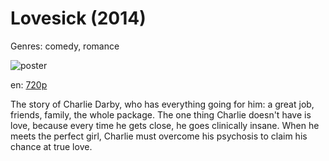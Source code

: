 # Lovesick (2014)

Genres: comedy, romance

![poster](http://image.tmdb.org/t/p/w500/cOnSzmvxiTPxGNTpNxVsZw83NE.jpg)

en:
  [720p](magnet:?xt=urn:btih:23535ab211a5646ad4ac9151ad7d5336d4fd3bfe&dn=Lovesick+%282014%29+720p+BrRip+x264+-+YIFY&tr=udp%3A%2F%2Ftracker.openbittorrent.com%3A80%2Fannounce&tr=udp%3A%2F%2Fglotorrents.pw%3A6969%2Fannounce&tr=udp%3A%2F%2Ftracker.openbittorrent.com%3A80%2Fannounce&tr=udp%3A%2F%2Ftracker.opentrackr.org%3A1337%2Fannounce&tr=udp%3A%2F%2Fzer0day.to%3A1337%2Fannounce&tr=udp%3A%2F%2Ftracker.coppersurfer.tk%3A6969%2Fannounce)
  


The story of Charlie Darby, who has everything going for him: a great job, friends, family, the whole package. The one thing Charlie doesn't have is love, because every time he gets close, he goes clinically insane. When he meets the perfect girl, Charlie must overcome his psychosis to claim his chance at true love.